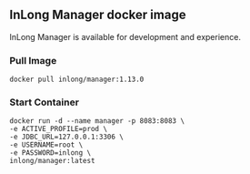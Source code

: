 ## InLong Manager docker image

InLong Manager is available for development and experience.

### Pull Image

```
docker pull inlong/manager:1.13.0
```

### Start Container

```
docker run -d --name manager -p 8083:8083 \
-e ACTIVE_PROFILE=prod \
-e JDBC_URL=127.0.0.1:3306 \
-e USERNAME=root \
-e PASSWORD=inlong \
inlong/manager:latest
```